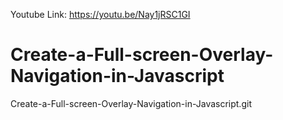 
Youtube Link: https://youtu.be/Nay1jRSC1GI

# Create-a-Full-screen-Overlay-Navigation-in-Javascript
Create-a-Full-screen-Overlay-Navigation-in-Javascript.git
